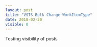 ```yaml
---
layout: post
title: "VSTS Bulk Change WorkItemType"
date: 2018-02-20
visible: 0
---
```

Testing visibility of posts
